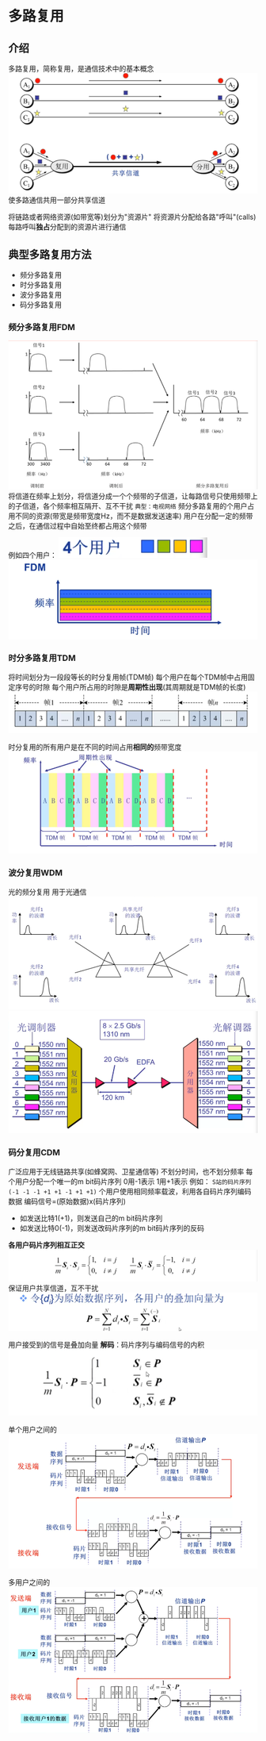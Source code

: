# 多路复用
## 介绍
多路复用，简称复用，是通信技术中的基本概念
![Pasted image 20210503144630](../../../../pictures/Pasted%20image%2020210503144630.png)
使多路通信共用一部分共享信道

将链路或者网络资源(如带宽等)划分为"资源片"
将资源片分配给各路"呼叫"(calls)
每路呼叫**独占**分配到的资源片进行通信


## 典型多路复用方法
- 频分多路复用
- 时分多路复用
- 波分多路复用
- 码分多路复用
### 频分多路复用FDM
![Pasted image 20210503145338](../../../../pictures/Pasted%20image%2020210503145338.png)
将信道在频率上划分，将信道分成一个个频带的子信道，让每路信号只使用频带上的子信道，各个频率相互隔开、互不干扰
`典型：电视网络`
频分多路复用的个用户占用不同的资源(带宽是频带宽度Hz，而不是数据发送速率)
用户在分配一定的频带之后，在通信过程中自始至终都占用这个频带

例如四个用户：
![Pasted image 20210503145825](../../../../pictures/Pasted%20image%2020210503145825.png)
![Pasted image 20210503145832](../../../../pictures/Pasted%20image%2020210503145832.png)


### 时分多路复用TDM
将时间划分为一段段等长的时分复用帧(TDM帧)
每个用户在每个TDM帧中占用固定序号的时隙
每个用户所占用的时隙是**周期性出现**(其周期就是TDM帧的长度)
![Pasted image 20210503150200](../../../../pictures/Pasted%20image%2020210503150200.png)

时分复用的所有用户是在不同的时间占用**相同的**频带宽度
![Pasted image 20210503150306](../../../../pictures/Pasted%20image%2020210503150306.png)

### 波分复用WDM
光的频分复用 用于光通信
![Pasted image 20210503150414](../../../../pictures/Pasted%20image%2020210503150414.png)
![Pasted image 20210503150436](../../../../pictures/Pasted%20image%2020210503150436.png)

### 码分复用CDM 
广泛应用于无线链路共享(如蜂窝网、卫星通信等)
不划分时间，也不划分频率
每个用户分配一个唯一的m bit码片序列
0用-1表示
1用+1表示
例如：
`S站的码片序列(-1 -1 -1 +1 +1 -1 +1 +1)`
个用户使用相同频率载波，利用各自码片序列编码数据
编码信号=(原始数据)x(码片序列)
+ 如发送比特1(+1)，则发送自己的m bit码片序列
+ 如发送比特0(-1)，则发送改码片序列的m bit码片序列的反码

**各用户码片序列相互正交**
![Pasted image 20210503155319](../../../../pictures/Pasted%20image%2020210503155319.png)
保证用户共享信道，互不干扰
![Pasted image 20210503155439](../../../../pictures/Pasted%20image%2020210503155439.png)

用户接受到的信号是叠加向量
**解码**：码片序列与编码信号的内积
![Pasted image 20210503155546](../../../../pictures/Pasted%20image%2020210503155546.png)

单个用户之间的
![Pasted image 20210503155812](../../../../pictures/Pasted%20image%2020210503155812.png)

多用户之间的
![Pasted image 20210503160137](../../../../pictures/Pasted%20image%2020210503160137.png)








